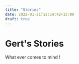 ```yaml
---
title: "Stories"
date: 2022-01-21T12:14:42+13:00
draft: true
---
```


# Gert's Stories

What ever comes to mind !
